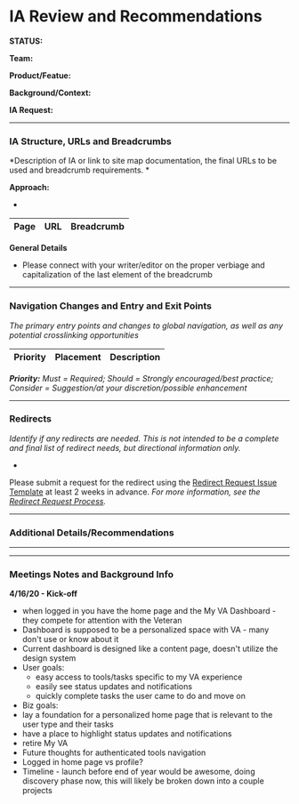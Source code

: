 # IA Review and Recommendations
**STATUS:**

**Team:** 

**Product/Featue:** 

**Background/Context:**

**IA Request:** 

<hr>

### IA Structure, URLs and Breadcrumbs <br>
*Description of IA or link to site map documentation, the final URLs to be used and breadcrumb requirements. *

**Approach:**

- 


Page | URL | Breadcrumb
--- | --- | ---

**General Details**
- Please connect with your writer/editor on the proper verbiage and capitalization of the last element of the breadcrumb

<hr>

### Navigation Changes and Entry and Exit Points <br>
*The primary entry points and changes to global navigation, as well as any potential crosslinking opportunities*

Priority | Placement | Description
--- | --- | ---

***Priority:** Must = Required; Should = Strongly encouraged/best practice; Consider = Suggestion/at your discretion/possible enhancement* 

<hr>

### Redirects <br>
*Identify if any redirects are needed.  This is not intended to be a complete and final list of redirect needs, but directional information only.*  

- 

Please submit a request for the redirect using the [Redirect Request Issue Template](https://github.com/department-of-veterans-affairs/va.gov-team/issues/new?assignees=mnorthuis&labels=content-ia-team%2C+ia&template=redirect-request.md&title=Redirect+Request) at least 2 weeks in advance. 
*For more information, see the [Redirect Request Process](https://github.com/department-of-veterans-affairs/va.gov-team/blob/master/platform/information-architecture/request-redirect.md).*


<hr>

### Additional Details/Recommendations

<hr>
<hr>

### Meetings Notes and Background Info

**4/16/20 - Kick-off**
- when logged in you have the home page and the My VA Dashboard - they compete for attention with the Veteran
- Dashboard is supposed to be a personalized space with VA - many don't use or know about it
- Current dashboard is designed like a content page, doesn't utilize the design system
- User goals:
  - easy access to tools/tasks specific to my VA experience
  - easily see status updates and notifications
  - quickly complete tasks the user came to do and move on
- Biz goals: 
 - lay a foundation for a personalized home page that is relevant to the user type and their tasks
 - have a place to highlight status updates and notifications
 - retire My VA
- Future thoughts for authenticated tools navigation 
- Logged in home page vs profile?
- Timeline - launch before end of year would be awesome, doing discovery phase now, this will likely be broken down into a couple projects

